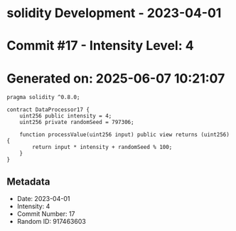 ﻿# solidity Development - 2023-04-01
# Commit #17 - Intensity Level: 4
# Generated on: 2025-06-07 10:21:07
```solidity
pragma solidity ^0.8.0;

contract DataProcessor17 {
    uint256 public intensity = 4;
    uint256 private randomSeed = 797306;

    function processValue(uint256 input) public view returns (uint256) {
        return input * intensity + randomSeed % 100;
    }
}
```
## Metadata
- Date: 2023-04-01
- Intensity: 4
- Commit Number: 17
- Random ID: 917463603
